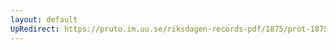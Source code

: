 ```yaml
---
layout: default
UpRedirect: https://pruto.im.uu.se/riksdagen-records-pdf/1875/prot-1875--fk--023.pdf
---
```

